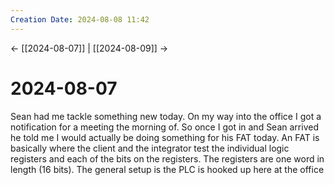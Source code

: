 ```yaml
---
Creation Date: 2024-08-08 11:42
---
```


<- [[2024-08-07]] | [[2024-08-09]]  ->

# 2024-08-07
Sean had me tackle something new today. On my way into the office I got a notification for a meeting the morning of. So once I got in and Sean arrived he told me I would actually be doing something for his FAT today. An FAT is basically where the client and the integrator test the individual logic registers and each of the bits on the registers. The registers are one word in length (16 bits). The general setup is the PLC is hooked up here at the office 